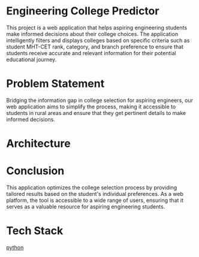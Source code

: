 # Engineering College Predictor

This project is a web application that helps aspiring engineering students make informed decisions about their college choices. The application intelligently filters and displays colleges based on specific criteria such as student MHT-CET rank, category, and branch preference to ensure that students receive accurate and relevant information for their potential educational journey.

# Problem Statement

Bridging the information gap in college selection for aspiring engineers, our web application aims to simplify the process, making it accessible to students in rural areas and ensure that they get pertinent details to make informed decisions.

# Architecture


# Conclusion

This application optimizes the college selection process by providing tailored results based on the student's individual preferences. As a web platform, the tool is accessible to a wide range of users, ensuring that it serves as a valuable resource for aspiring engineering students.
# Tech Stack
[python](https://upload.wikimedia.org/wikipedia/commons/thumb/c/c3/Python-logo-notext.svg/800px-Python-logo-notext.svg.png)
